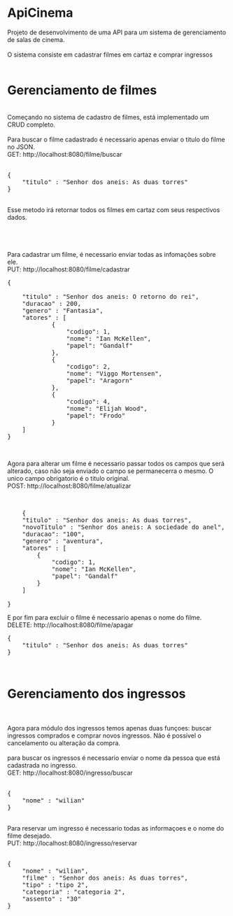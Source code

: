 # ApiCinema</br>
Projeto de desenvolvimento de uma API para um sistema de gerenciamento de salas de cinema.</br>
</br>
O sistema consiste em cadastrar filmes em cartaz e comprar ingressos</br>
</br>
<h1> Gerenciamento de filmes </h1></br>
Começando no sistema de cadastro de filmes, está implementado um CRUD completo.</br>
</br>
Para buscar o filme cadastrado é necessario apenas enviar o titulo do filme no JSON.</br>
GET: http://localhost:8080/filme/buscar</br>
</br>
<pre>
{
	"titulo" : "Senhor dos aneis: As duas torres"
}
</pre>
</br>
Esse metodo irá retornar todos os filmes em cartaz com seus respectivos dados.</br>
</br></br></br></br>
Para cadastrar um filme, é necessario enviar todas as infomações sobre ele.</br>
PUT: http://localhost:8080/filme/cadastrar</br>
<pre>
{</br>
	"titulo" : "Senhor dos aneis: O retorno do rei",
	"duracao" : 200,
	"genero" : "Fantasia",
	"atores" : [
			{
				"codigo": 1,
				"nome": "Ian McKellen",
				"papel": "Gandalf"
			},
			{
				"codigo": 2,
				"nome": "Viggo Mortensen",
				"papel": "Aragorn"
			},
			{
				"codigo": 4,
				"nome": "Elijah Wood",
				"papel": "Frodo"
			}
	]
}</pre></br>

Agora para alterar um filme é necessario passar todos os campos que será alterado, caso não seja enviado o campo se permanecerra o mesmo. O unico campo obrigatorio é o titulo original.</br>
POST: http://localhost:8080/filme/atualizar</br>
<pre></br>
	{
	"titulo" : "Senhor dos aneis: As duas torres",
	"novoTitulo" : "Senhor dos aneis: A sociedade do anel",
	"duracao": "100",
	"genero" : "aventura",
	"atores" : [
		{
			"codigo": 1,
			"nome": "Ian McKellen",
			"papel": "Gandalf"
		}
	]

}
</pre>

E por fim para excluir o filme é necessario apenas o nome do filme.</br>
DELETE: http://localhost:8080/filme/apagar</br>

<pre>
{
	"titulo" : "Senhor dos aneis: As duas torres"
}
</pre>
</br>
<h1> Gerenciamento dos ingressos</h1></br>
</br>
Agora para módulo dos ingressos temos apenas duas funçoes: buscar ingressos comprados e comprar novos ingressos. Não é possivel o cancelamento ou alteração da compra.</br>
</br>
para buscar os ingressos é necessario enviar o nome da pessoa que está cadastrada no ingresso.</br>
GET: http://localhost:8080/ingresso/buscar</br>
</br>
<pre>
{
	"nome" : "wilian"
}
</pre>
</br>
Para reservar um ingresso é necessario todas as informaçoes e o nome do filme desejado.</br>
PUT: http://localhost:8080/ingresso/reservar </br>
</br>
<pre>
{
	"nome" : "wilian",
	"filme" : "Senhor dos aneis: As duas torres",
	"tipo" : "tipo 2",
	"categoria" : "categoria 2",
	"assento" : "30"
}
</pre>


